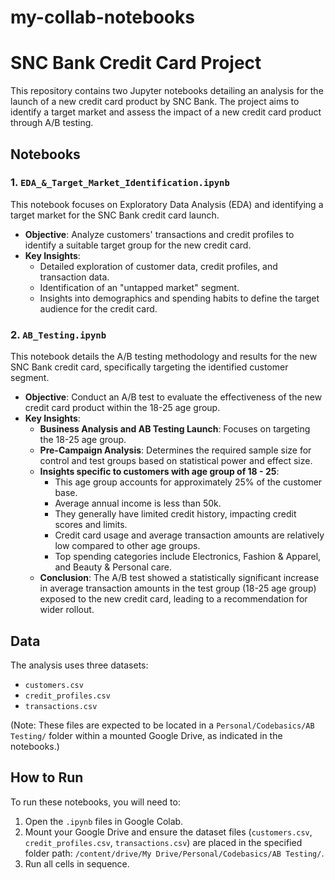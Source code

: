 # my-collab-notebooks
# SNC Bank Credit Card Project

This repository contains two Jupyter notebooks detailing an analysis for the launch of a new credit card product by SNC Bank. The project aims to identify a target market and assess the impact of a new credit card product through A/B testing.

## Notebooks

### 1. `EDA_&_Target_Market_Identification.ipynb`

This notebook focuses on Exploratory Data Analysis (EDA) and identifying a target market for the SNC Bank credit card launch.

* **Objective**: Analyze customers' transactions and credit profiles to identify a suitable target group for the new credit card.
* **Key Insights**:
    * Detailed exploration of customer data, credit profiles, and transaction data.
    * Identification of an "untapped market" segment.
    * Insights into demographics and spending habits to define the target audience for the credit card.

### 2. `AB_Testing.ipynb`

This notebook details the A/B testing methodology and results for the new SNC Bank credit card, specifically targeting the identified customer segment.

* **Objective**: Conduct an A/B test to evaluate the effectiveness of the new credit card product within the 18-25 age group.
* **Key Insights**:
    * **Business Analysis and AB Testing Launch**: Focuses on targeting the 18-25 age group.
    * **Pre-Campaign Analysis**: Determines the required sample size for control and test groups based on statistical power and effect size.
    * **Insights specific to customers with age group of 18 - 25**:
        * This age group accounts for approximately 25% of the customer base.
        * Average annual income is less than 50k.
        * They generally have limited credit history, impacting credit scores and limits.
        * Credit card usage and average transaction amounts are relatively low compared to other age groups.
        * Top spending categories include Electronics, Fashion & Apparel, and Beauty & Personal care.
    * **Conclusion**: The A/B test showed a statistically significant increase in average transaction amounts in the test group (18-25 age group) exposed to the new credit card, leading to a recommendation for wider rollout.

## Data

The analysis uses three datasets:
* `customers.csv`
* `credit_profiles.csv`
* `transactions.csv`

(Note: These files are expected to be located in a `Personal/Codebasics/AB Testing/` folder within a mounted Google Drive, as indicated in the notebooks.)

## How to Run

To run these notebooks, you will need to:
1.  Open the `.ipynb` files in Google Colab.
2.  Mount your Google Drive and ensure the dataset files (`customers.csv`, `credit_profiles.csv`, `transactions.csv`) are placed in the specified folder path: `/content/drive/My Drive/Personal/Codebasics/AB Testing/`.
3.  Run all cells in sequence.
